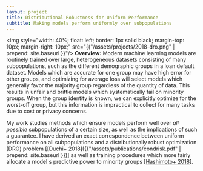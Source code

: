 ```yaml
---
layout: project
title: Distributional Robustness for Uniform Performance
subtitle: Making models perform uniformly over subpopulations
---
```


<img style="width: 40%; float: left; border: 1px solid black; margin-top: 10px; margin-right: 10px;" src="{{"/assets/projects/2018-dro.png" | prepend: site.baseurl }}"/>
**Overview:** 
Modern machine learning models are routinely trained over large, heterogeneous datasets consisting of many subpopulations, such as the different demographic groups in a loan default dataset. 
Models which are accurate for one group may have high
error for other groups, and optimizing for average loss will select models which generally favor the majority group regardless of the quantity of data. This results in unfair and brittle models which systematically fail
on minority groups. When the group identity is known, we can explicitly optimize for the worst-off group, but this information is impractical to collect for many tasks due to cost or privacy concerns.

My work studies methods which ensure models perform well over *all possible* subpopulations of a certain size, as well as the implications of such a guarantee. I have derived an exact correspondence between uniform performance on all subpopulations and a distributionally robust optimization (DRO) problem [[Duchi+ 2018]({{"/assets/publications/condrisk.pdf" | prepend: site.baseurl }})] as well as training procedures which more fairly allocate a model's predictive power to minority groups [[Hashimoto+ 2018](https://arxiv.org/abs/1806.08010)].
